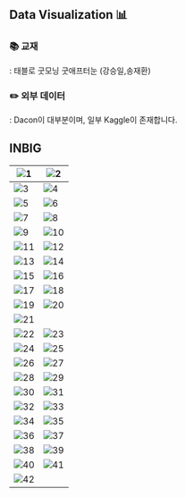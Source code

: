## Data Visualization 📊
### 📚 교재
: 태블로 굿모닝 굿애프터눈 (강승일,송재환) 

### ✏️ 외부 데이터 
: Dacon이 대부분이며, 일부 Kaggle이 존재합니다.

## INBIG
|![1](https://user-images.githubusercontent.com/66003567/218489665-444bfa98-33db-43cc-8eaa-c5fa7b474e0f.png)|![2](https://user-images.githubusercontent.com/66003567/218489801-dce422d4-e189-4875-b8d9-f11d1009ee68.png)|
|--|--|
|![3](https://user-images.githubusercontent.com/66003567/218490126-74ede21f-38b5-4690-8192-57c989a9a5ac.png)|![4](https://user-images.githubusercontent.com/66003567/218490211-18f59cf3-2c9a-4a85-b01e-999920275317.png)|
|![5](https://user-images.githubusercontent.com/66003567/218490416-8f3eaaf6-0d65-4f3b-98b6-d73e44eb6415.png)|![6](https://user-images.githubusercontent.com/66003567/218490483-ac3d458f-0882-4280-bea6-34edf339cb62.png)|
|![7](https://user-images.githubusercontent.com/66003567/218490831-6c7fc9d6-fd56-485c-8d32-c7f638d0b925.png)|![8](https://user-images.githubusercontent.com/66003567/218490859-192ae2cb-27d0-49b1-9b4b-24d91b1370f3.png)|
|![9](https://user-images.githubusercontent.com/66003567/218490904-bc896d0c-d042-442d-a2ee-65e482a52775.png)|![10](https://user-images.githubusercontent.com/66003567/218490942-44eb2b45-5c85-4d69-b1af-a1cfefa7d84a.png)|
|![11](https://user-images.githubusercontent.com/66003567/218490996-009c34e7-7e11-4538-aee9-5b53c355b713.png)|![12](https://user-images.githubusercontent.com/66003567/218491023-d73ef0ec-cecb-498b-b0cd-80349ce97bd6.png)|
|![13](https://user-images.githubusercontent.com/66003567/218491624-57374493-19a7-4554-a706-50361a881982.png)|![14](https://user-images.githubusercontent.com/66003567/218491668-5c46c613-b367-48e7-abc8-7908349ba1d0.png)|
|![15](https://user-images.githubusercontent.com/66003567/218491701-cb04ac10-d8d2-4bb4-9f03-b77c7722fac5.png)|![16](https://user-images.githubusercontent.com/66003567/218491731-cd26f160-e941-4f74-b48d-e2e510512c21.png)|
|![17](https://user-images.githubusercontent.com/66003567/218491774-ff5c82d3-db97-4366-b94f-e89e69599e55.png)|![18](https://user-images.githubusercontent.com/66003567/218491797-2f098c3c-cbbf-4693-a8c4-009accb79bec.png)|
|![19](https://user-images.githubusercontent.com/66003567/218491836-a698fb8d-193a-4456-b845-c7d73276b3f9.png)|![20](https://user-images.githubusercontent.com/66003567/218491914-a450787f-a7c1-484a-8b85-cce9c86283c8.png)|
|![21](https://user-images.githubusercontent.com/66003567/218492007-8150dd8c-566b-4f4f-b3d1-7e6df49905ee.png)|
|![22](https://user-images.githubusercontent.com/66003567/218492739-1110be0f-fd03-48a8-bc23-d3bb26503c4a.png)|![23](https://user-images.githubusercontent.com/66003567/218492764-b52bfc6b-9e8f-417e-be9a-27630a2451d7.png)|
|![24](https://user-images.githubusercontent.com/66003567/218492800-f19a3da6-c8d8-43be-8272-5a6181c35425.png)|![25](https://user-images.githubusercontent.com/66003567/218492830-b9de56dd-3bff-45b9-8969-4b1465e05a12.png)|
|![26](https://user-images.githubusercontent.com/66003567/218492854-e81bf97d-4772-4f2d-abc1-2c1387440a6a.png)|![27](https://user-images.githubusercontent.com/66003567/218492884-cc1eaa7c-e6ae-4e1c-b603-4fe9311a9cc0.png)|
|![28](https://user-images.githubusercontent.com/66003567/218492927-7193cca2-e609-4c7b-911d-0840dc67fb71.png)|![29](https://user-images.githubusercontent.com/66003567/218492996-59db4eec-7b63-4329-9c28-7e67ecd92287.png)|
|![30](https://user-images.githubusercontent.com/66003567/218493041-2d6a11f8-0adb-4e41-a1ed-b00ee992ed55.png)|![31](https://user-images.githubusercontent.com/66003567/218493078-3be1cc7c-1cfd-425a-99c9-25104ee1dce6.png)|
|![32](https://user-images.githubusercontent.com/66003567/218493119-c4d7d4b2-72c9-4e8a-a012-4209e42f99af.png)|![33](https://user-images.githubusercontent.com/66003567/218493142-0a38bfae-dac6-4b4e-92fe-b9eba3c42117.png)|
|![34](https://user-images.githubusercontent.com/66003567/218493180-87d52b6c-d02b-43e3-a716-9cd52a6fe5f3.png)|![35](https://user-images.githubusercontent.com/66003567/218493247-7ed783b4-d0de-4e15-9893-2326da4f1f6f.png)|
|![36](https://user-images.githubusercontent.com/66003567/218493934-689dce00-9299-4747-80c7-ffd5122d3c07.png)|![37](https://user-images.githubusercontent.com/66003567/218493964-dee55894-60cb-4663-b3ca-c380f5e52152.png)|
|![38](https://user-images.githubusercontent.com/66003567/218493989-ebff1d45-fed3-4036-bea5-203543f4292f.png)|![39](https://user-images.githubusercontent.com/66003567/218494008-3fe303ab-22e5-4c2f-a396-100c2e4e1f37.png)|
|![40](https://user-images.githubusercontent.com/66003567/218494029-624a25e6-9475-40fe-9848-6cbddbad5324.png)|![41](https://user-images.githubusercontent.com/66003567/218494057-b781044b-c966-464d-b065-ce9cc64538b4.png)|
|![42](https://user-images.githubusercontent.com/66003567/218494078-95e02390-9ef6-484b-908d-d2863eb99ad0.png)|
